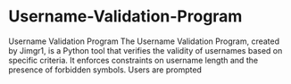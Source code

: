 # Username-Validation-Program
Username Validation Program  The Username Validation Program, created by Jimgr1, is a Python tool that verifies the validity of usernames based on specific criteria. It enforces constraints on username length and the presence of forbidden symbols. Users are prompted 
